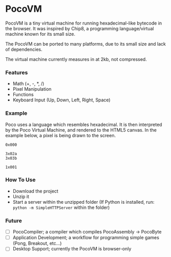 # PocoVM

PocoVM is a tiny virtual machine for running hexadecimal-like bytecode in the browser.
It was inspired by Chip8, a programming language/virtual machine known for its small size.

The PocoVM can be ported to many platforms, due to its small size and lack of dependencies.

The virtual machine currently measures in at 2kb, not compressed.

### Features

- Math (+, -, *, /)
- Pixel Manipulation
- Functions
- Keyboard Input (Up, Down, Left, Right, Space)

### Example

Poco uses a language which resembles hexadecimal. It is then interpreted by the Poco Virtual Machine, and rendered to the HTML5 canvas.
In the example below, a pixel is being drawn to the screen.

```
0x000

3x02a
3x03b

1x001

```

### How To Use

- Download the project
- Unzip it 
- Start a server within the unzipped folder (If Python is installed, run: `python -m SimpleHTTPServer` within the folder)

### Future

- [ ] PocoCompiler; a compiler which compiles PocoAssembly -> PocoByte
- [ ] Application Development; a workflow for programming simple games (Pong, Breakout, etc...)
- [ ] Desktop Support; currently the PocoVM is browser-only
